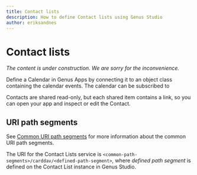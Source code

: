```yaml
---
title: Contact lists
description: How to define Contact lists using Genus Studio
author: eriksandnes
---
```

# Contact lists

_The content is under construction. We are sorry for the inconvenience._

Define a Calendar in Genus Apps by connecting it to an object class containing the calendar events. The calendar can be subscribed to 

Contacts are shared read-only, but each shared item contains a link, so you can open your app and inspect or edit the Contact.

## URI path segments
See [Common URI path segments](common-uri-path-segments.md) for more information about the common URI path segments.

The URI for the Contact Lists service is `<common-path-segments>/carddav/<defined-path-segment>`, where _defined path segment_ is defined on the Contact List instance in Genus Studio.